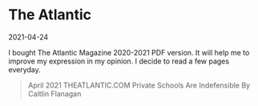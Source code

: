 # The Atlantic

2021-04-24

I bought The Atlantic Magazine 2020-2021 PDF version. It will help me to improve my expression in my opinion. I decide to read a few pages everyday.

> April 2021 THEATLANTIC.COM
> Private Schools Are Indefensible By Caitlin Flanagan
